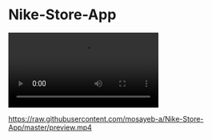 # Nike-Store-App

<video src="http://commondatastorage.googleapis.com/gtv-videos-bucket/sample/ElephantsDream.mp4" type="video/mp4"></video>

https://raw.githubusercontent.com/mosayeb-a/Nike-Store-App/master/preview.mp4
